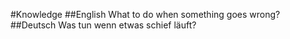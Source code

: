#Knowledge
##English
What to do when something goes wrong?
##Deutsch
Was tun wenn etwas schief läuft?
